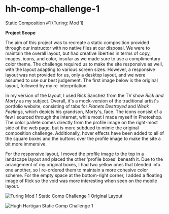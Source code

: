 # hh-comp-challenge-1
Static Composition #1 (Turing: Mod 1)

**Project Scope**

The aim of this project was to recreate a static composition provided through our instructor with no native files at our disposal. We were to maintain the overall layout, but had creative liberties in terms of copy, images, icons, and color, insofar as we made sure to use a complimentary color theme. The challenge required us to make the site responsive as well, with the layout adapting to various screen sizes. However, a responsive layout was not provided for us, only a desktop layout, and we were assumed to use our best judgement. The first image below is the original layout, followed by my re-interpritation.

In my version of the layout, I used Rick Sanchez from the TV show *Rick and Morty* as my subject. Overall, it's a mock-version of the traditional artist's portfolio website, consisting of tabs for *Planets Destroyed* and *Weak Feelings*, which depicts his grandson, Morty's, face. The icons consist of a few I sourced through the internet, while most I made myself in Photoshop. The color pallete comes directly from the profile image on the right-most side of the web page, but is more subdued to mimic the original composition challenge. Additionally, hover effects have been added to all of the square boxes and the buttons over the profile image to make the site a bit more immersive.

For the responsive layout, I moved the profile image to the top in a landscape layout and placed the other 'profile boxes' beneath it. Due to the arrangement of my original boxes, I had two yellow ones that blended into one another, so I re-ordered them to maintain a more cohesive color scheme. For the empty space at the bottom-right corner, I added a floating image of Rick so the void was more interesting when seen on the mobile layout.

![Turing Mod 1 Static Comp Challenge 1 Original Layout](https://imgur.com/tH0tdki)

![Hugh Hartigan Static Comp Challenge 1](https://imgur.com/D3QrpCF)
